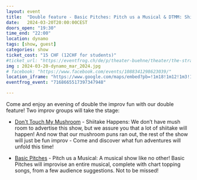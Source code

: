```yaml
---
layout: event
title:  "Double feature - Basic Pitches: Pitch us a Musical & DTMM: Shiitake Happens"
date:   2024-03-20T20:00:00CEST
doors_open: "19:30"
time_end: "22:00"
location: dynamo
tags: [show, guest]
categories: show
ticket_cost: "15 CHF (12CHF for students)"
#ticket_url: "https://eventfrog.ch/de/p/theater-buehne/theater/the-stranger-by-don-t-touch-my-mushrooms-7056256507122164470.html"
img : 2024-03-20-dynamo_mar_2024.jpg
# facebook: "https://www.facebook.com/events/1088341298623039/"
location_iframe: "https://www.google.com/maps/embed?pb=!1m18!1m12!1m3!1d2701.4626852746237!2d8.537193416230004!3d47.3834046113615!2m3!1f0!2f0!3f0!3m2!1i1024!2i768!4f13.1!3m3!1m2!1s0x47900a0b8801f73f%3A0x4e8ed220e9531140!2sJugendkulturhaus%20Dynamo!5e0!3m2!1sen!2sch!4v1645903128357!5m2!1sen!2sch"
eventfrog_event: "7168665517397347948"

---
```

Come and enjoy an evening of double the improv fun<!--more--> with our double feature! Two improv groups will take the stage:

- [Don't Touch My Mushroom](https://dont-tou.ch) - Shiitake Happens:  We don’t have mush room to advertise this show, but we assure you that a lot of shiitake will happen! And now that our mushroom puns ran out, the rest of the show will just be fun improv - Come and discover what fun adventures will unfold this time!

- [Basic Pitches](https://basicpit.ch) - Pitch us a Musical: A musical show like no other! Basic Pitches will improvise an entire musical, complete with chart topping songs, from a few audience suggestions. Not to be missed!
 
